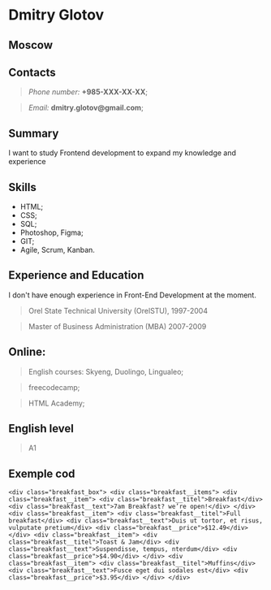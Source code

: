 # Dmitry Glotov

## Moscow

## Contacts
> *Phone number:* __+985-XXX-XX-XX__;

> *Email:* __dmitry.glotov@gmail.com__;

## Summary
I want to study Frontend development to expand my knowledge and experience

## Skills

* HTML;
* CSS;
* SQL;
* Photoshop, Figma;
* GIT;
* Agile, Scrum, Kanban.

## Experience and Education
I don't have enough experience in Front-End Development at the moment.

> Orel State Technical University (OrelSTU), 1997-2004

> Master of Business Administration (MBA) 2007-2009

## Online:
> English courses: Skyeng, Duolingo, Lingualeo; 

> freecodecamp;

> HTML Academy;

## English level
> A1

## Exemple cod
``
            <div class="breakfast_box">
                <div class="breakfast__items">
                    <div class="breakfast__item">
                        <div class="breakfast__titel">Breakfast</div>
                        <div class="breakfast__text">7am Breakfast? we’re open!</div>
                    </div>
                    <div class="breakfast__item">
                        <div class="breakfast__titel">Full breakfast</div>
                        <div class="breakfast__text">Duis ut tortor, et risus, vulputate pretium</div>
                        <div class="breakfast__price">$12.49</div>
                    </div>
                    <div class="breakfast__item">
                        <div class="breakfast__titel">Toast & Jam</div>
                        <div class="breakfast__text">Suspendisse, tempus, nterdum</div>
                        <div class="breakfast__price">$4.90</div>
                    </div>
                    <div class="breakfast__item">
                        <div class="breakfast__titel">Muffins</div>
                        <div class="breakfast__text">Fusce eget dui sodales est</div>
                        <div class="breakfast__price">$3.95</div>
                    </div>
                </div>
``